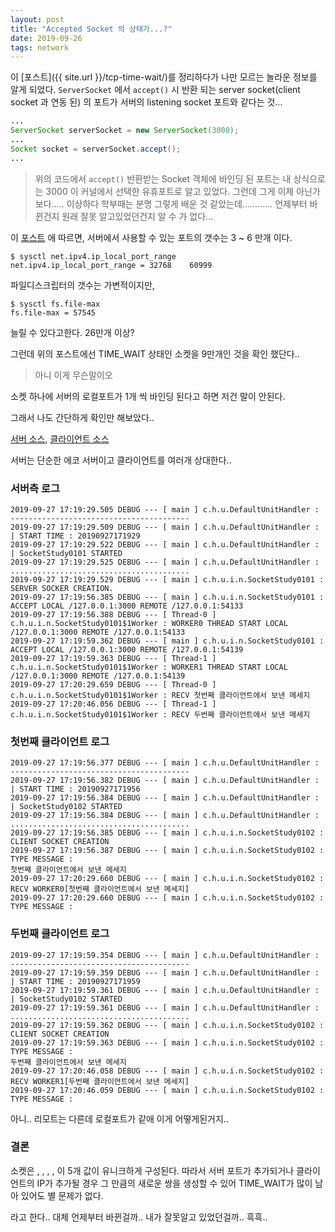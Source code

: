 ```yaml
---
layout: post
title: "Accepted Socket 의 상태가...?"
date: 2019-09-26
tags: network
---
```


이 [포스트]({{ site.url }}/tcp-time-wait/)를 정리하다가 나만 모르는 놀라운 정보를 알게 되었다.
`ServerSocket` 에서 `accept()` 시 반환 되는 server socket(client socket 과 연동 된) 의 포트가 서버의 listening socket 포트와 같다는 것...

``` java
...
ServerSocket serverSocket = new ServerSocket(3000);
...
Socket socket = serverSocket.accept();
...
```

> 위의 코드에서 `accept()` 반환받는 Socket 객체에 바인딩 된 포트는 내 상식으로는 3000 이 커널에서 선택한 유휴포트로 알고 있었다.
그런데 그게 이제 아닌가보다..... 이상하다 학부때는 분명 그렇게 배운 것 같았는데............ 언제부터 바뀐건지 원래 잘못 알고있었던건지 알 수 가 없다...

이 [포스트](http://docs.likejazz.com/time-wait/) 에 따르면,  서버에서 사용할 수 있는 포트의 갯수는 3 ~ 6 만개 이다.
``` shell
$ sysctl net.ipv4.ip_local_port_range
net.ipv4.ip_local_port_range = 32768    60999
```

파일디스크립터의 갯수는 가변적이지만,
``` shell
$ sysctl fs.file-max
fs.file-max = 57545
```
늘릴 수 있다고한다. 26만개 이상?

그런데 위의 포스트에선 TIME_WAIT 상태인 소켓을 9만개인 것을 확인 했단다..
> 아니 이게 무슨말이오

소켓 하나에 서버의 로컬포트가 1개 씩 바인딩 된다고 하면 저건 말이 안된다.

그래서 나도 간단하게 확인만 해보았다..

[서버 소스](https://github.com/herdin/SimpleJava/blob/master/src/main/java/com/harm/unit/io/network/SocketStudy0101.java), [클라이언트 소스](https://github.com/herdin/SimpleJava/blob/master/src/main/java/com/harm/unit/io/network/SocketStudy0102.java)  

서버는 단순한 에코 서버이고 클라이언트를 여러개 상대한다..

### 서버측 로그

``` shell
2019-09-27 17:19:29.505 DEBUG --- [ main ] c.h.u.DefaultUnitHandler : ----------------------------------------
2019-09-27 17:19:29.509 DEBUG --- [ main ] c.h.u.DefaultUnitHandler : | START TIME : 20190927171929
2019-09-27 17:19:29.522 DEBUG --- [ main ] c.h.u.DefaultUnitHandler : | SocketStudy0101 STARTED
2019-09-27 17:19:29.525 DEBUG --- [ main ] c.h.u.DefaultUnitHandler : ........................................
2019-09-27 17:19:29.529 DEBUG --- [ main ] c.h.u.i.n.SocketStudy0101 : SERVER SOCKER CREATION.
2019-09-27 17:19:56.385 DEBUG --- [ main ] c.h.u.i.n.SocketStudy0101 : ACCEPT LOCAL /127.0.0.1:3000 REMOTE /127.0.0.1:54133
2019-09-27 17:19:56.388 DEBUG --- [ Thread-0 ] c.h.u.i.n.SocketStudy0101$1Worker : WORKER0 THREAD START LOCAL /127.0.0.1:3000 REMOTE /127.0.0.1:54133
2019-09-27 17:19:59.362 DEBUG --- [ main ] c.h.u.i.n.SocketStudy0101 : ACCEPT LOCAL /127.0.0.1:3000 REMOTE /127.0.0.1:54139
2019-09-27 17:19:59.363 DEBUG --- [ Thread-1 ] c.h.u.i.n.SocketStudy0101$1Worker : WORKER1 THREAD START LOCAL /127.0.0.1:3000 REMOTE /127.0.0.1:54139
2019-09-27 17:20:29.659 DEBUG --- [ Thread-0 ] c.h.u.i.n.SocketStudy0101$1Worker : RECV 첫번째 클라이언트에서 보낸 메세지
2019-09-27 17:20:46.056 DEBUG --- [ Thread-1 ] c.h.u.i.n.SocketStudy0101$1Worker : RECV 두번째 클라이언트에서 보낸 메세지
```

### 첫번째 클라이언트 로그

``` shell
2019-09-27 17:19:56.377 DEBUG --- [ main ] c.h.u.DefaultUnitHandler : ----------------------------------------
2019-09-27 17:19:56.382 DEBUG --- [ main ] c.h.u.DefaultUnitHandler : | START TIME : 20190927171956
2019-09-27 17:19:56.384 DEBUG --- [ main ] c.h.u.DefaultUnitHandler : | SocketStudy0102 STARTED
2019-09-27 17:19:56.384 DEBUG --- [ main ] c.h.u.DefaultUnitHandler : ........................................
2019-09-27 17:19:56.385 DEBUG --- [ main ] c.h.u.i.n.SocketStudy0102 : CLIENT SOCKET CREATION
2019-09-27 17:19:56.387 DEBUG --- [ main ] c.h.u.i.n.SocketStudy0102 : TYPE MESSAGE :
첫번째 클라이언트에서 보낸 메세지
2019-09-27 17:20:29.660 DEBUG --- [ main ] c.h.u.i.n.SocketStudy0102 : RECV WORKER0[첫번째 클라이언트에서 보낸 메세지]
2019-09-27 17:20:29.660 DEBUG --- [ main ] c.h.u.i.n.SocketStudy0102 : TYPE MESSAGE :
```

### 두번째 클라이언트 로그

``` shell
2019-09-27 17:19:59.354 DEBUG --- [ main ] c.h.u.DefaultUnitHandler : ----------------------------------------
2019-09-27 17:19:59.359 DEBUG --- [ main ] c.h.u.DefaultUnitHandler : | START TIME : 20190927171959
2019-09-27 17:19:59.361 DEBUG --- [ main ] c.h.u.DefaultUnitHandler : | SocketStudy0102 STARTED
2019-09-27 17:19:59.361 DEBUG --- [ main ] c.h.u.DefaultUnitHandler : ........................................
2019-09-27 17:19:59.362 DEBUG --- [ main ] c.h.u.i.n.SocketStudy0102 : CLIENT SOCKET CREATION
2019-09-27 17:19:59.363 DEBUG --- [ main ] c.h.u.i.n.SocketStudy0102 : TYPE MESSAGE :
두번째 클라이언트에서 보낸 메세지
2019-09-27 17:20:46.058 DEBUG --- [ main ] c.h.u.i.n.SocketStudy0102 : RECV WORKER1[두번째 클라이언트에서 보낸 메세지]
2019-09-27 17:20:46.059 DEBUG --- [ main ] c.h.u.i.n.SocketStudy0102 : TYPE MESSAGE :
```

아니.. 리모트는 다른데 로컬포트가 같애 이게 어떻게된거지..

### 결론

소켓은 <protocol>, <src addr>, <src port>, <dest addr>, <dest port> 이 5개 값이 유니크하게 구성된다. 따라서 서버 포트가 추가되거나 클라이언트의 IP가 추가될 경우 그 만큼의 새로운 쌍을 생성할 수 있어 TIME_WAIT가 많이 남아 있어도 별 문제가 없다.

라고 한다.. 대체 언제부터 바뀐걸까.. 내가 잘못알고 있었던걸까.. 흑흑..
